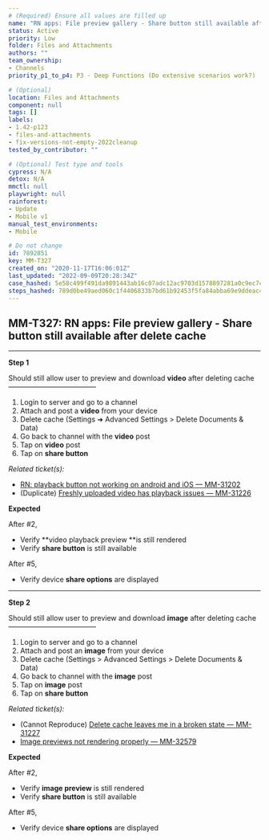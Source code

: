 ```yaml
---
# (Required) Ensure all values are filled up
name: "RN apps: File preview gallery - Share button still available after delete cache"
status: Active
priority: Low
folder: Files and Attachments
authors: ""
team_ownership:
- Channels
priority_p1_to_p4: P3 - Deep Functions (Do extensive scenarios work?)

# (Optional)
location: Files and Attachments
component: null
tags: []
labels:
- 1.42-p123
- files-and-attachments
- fix-versions-not-empty-2022cleanup
tested_by_contributor: ""

# (Optional) Test type and tools
cypress: N/A
detox: N/A
mmctl: null
playwright: null
rainforest:
- Update
- Mobile v1
manual_test_environments:
- Mobile

# Do not change
id: 7892851
key: MM-T327
created_on: "2020-11-17T16:06:01Z"
last_updated: "2022-09-09T20:28:34Z"
case_hashed: 5e58c499f491da9891443ab16c07adc12ac9703d1578897281a0c9ec7cb59a8857b4d44c0ef3596b05012370dc105611
steps_hashed: 789d0be49aed060c1f4406833b7bd61b92453f5fa84abba69e9ddeac43be1d2c4d9f53e33c9c26e1951cdee0e3146de5
---
```


<!-- (Auto-generated) Based on frontmatter's "key" and "name" -->

## MM-T327: RN apps: File preview gallery - Share button still available after delete cache

---

**Step 1**

Should still allow user to preview and download **video** after deleting cache\
–––––––––––––––––––––––––

1. Login to server and go to a channel
2. Attach and post a **video** from your device
3. Delete cache (Settings ➜ Advanced Settings > Delete Documents & Data)
4. Go back to channel with the **video** post
5. Tap on **video** post
6. Tap on **share button**

_Related ticket(s):_

- [RN: playback button not working on android and iOS — MM-31202](https://mattermost.atlassian.net/browse/MM-31202)
- (Duplicate) [Freshly uploaded video has playback issues — MM-31226](https://mattermost.atlassian.net/browse/MM-31226)

**Expected**

After #2,

- Verify \*\*video playback preview \*\*is still rendered
- Verify **share button** is still available

After #5,

- Verify device **share options** are displayed

---

**Step 2**

Should still allow user to preview and download **image** after deleting cache\
–––––––––––––––––––––––––

1. Login to server and go to a channel
2. Attach and post an **image** from your device
3. Delete cache (Settings > Advanced Settings > Delete Documents & Data)
4. Go back to channel with the **image** post
5. Tap on **image** post
6. Tap on **share button**

_Related ticket(s):_

- (Cannot Reproduce) [Delete cache leaves me in a broken state — MM-31227](https://mattermost.atlassian.net/browse/MM-31227)
- [Image previews not rendering properly — MM-32579](https://mattermost.atlassian.net/browse/MM-32579)

**Expected**

After #2,

- Verify **image preview** is still rendered
- Verify **share button** is still available

After #5,

- Verify device **share options** are displayed
